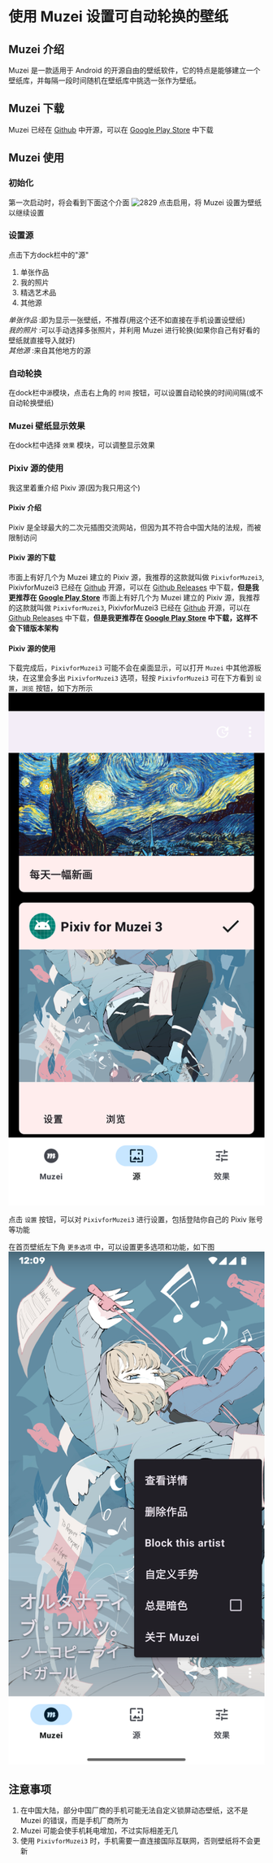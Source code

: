 # 使用 Muzei 设置可自动轮换的壁纸
## Muzei 介绍
Muzei 是一款适用于 Android 的开源自由的壁纸软件，它的特点是能够建立一个壁纸库，并每隔一段时间随机在壁纸库中挑选一张作为壁纸。

## Muzei 下载
Muzei 已经在 [Github](https://github.com/muzei/muzei) 中开源，可以在 [Google Play Store](https://play.google.com/store/apps/details?id=net.nurik.roman.muzei) 中下载

## Muzei 使用

### 初始化
第一次启动时，将会看到下面这个介面
![2829](https://github.com/EunoiaCody/picx-images-hosting/raw/master/杂项/2829.8adbx9xovq.png)
点击启用，将 Muzei 设置为壁纸以继续设置

### 设置源
点击下方dock栏中的"源"  
1. 单张作品
2. 我的照片
3. 精选艺术品
4. 其他源

*单张作品* :即为显示一张壁纸，不推荐(用这个还不如直接在手机设置设壁纸)  
*我的照片* :可以手动选择多张照片，并利用 Muzei 进行轮换(如果你自己有好看的壁纸就直接导入就好)  
*其他源* :来自其他地方的源

### 自动轮换
在dock栏中`源`模块，点击右上角的 `时间` 按钮，可以设置自动轮换的时间间隔(或不自动轮换壁纸)

### Muzei 壁纸显示效果
在dock栏中选择 `效果` 模块，可以调整显示效果

### Pixiv 源的使用
我这里着重介绍 Pixiv 源(因为我只用这个)

#### Pixiv 介绍
Pixiv 是全球最大的二次元插图交流网站，但因为其不符合中国大陆的法规，而被限制访问

#### Pixiv 源的下载
市面上有好几个为 Muzei 建立的 Pixiv 源，我推荐的这款就叫做 `PixivforMuzei3`, PixivforMuzei3 已经在 [Github](https://github.com/yellowbluesky/PixivforMuzei3) 开源，可以在 [Github Releases](https://github.com/yellowbluesky/PixivforMuzei3/releases) 中下载，**但是我更推荐在 [Google Play Store]()**
市面上有好几个为 Muzei 建立的 Pixiv 源，我推荐的这款就叫做 `PixivforMuzei3`, PixivforMuzei3 已经在 [Github](https://github.com/yellowbluesky/PixivforMuzei3) 开源，可以在 [Github Releases](https://github.com/yellowbluesky/PixivforMuzei3/releases) 中下载，**但是我更推荐在 [Google Play Store](https://play.google.com/store/apps/details?id=com.antony.muzei.pixiv) 中下载，这样不会下错版本架构**

#### Pixiv 源的使用
下载完成后，`PixivforMuzei3` 可能不会在桌面显示，可以打开 `Muzei` 中其他源板块，在这里会多出 `PixivforMuzei3` 选项，轻按 `PixivforMuzei3` 可在下方看到 `设置`，`浏览` 按钮，如下方所示  
![2830](https://github.com/EunoiaCody/picx-images-hosting/raw/master/杂项/2830.8z6lhbjhlm.png)

点击 `设置` 按钮，可以对 `PixivforMuzei3` 进行设置，包括登陆你自己的 Pixiv 账号等功能

在首页壁纸左下角 `更多选项` 中，可以设置更多选项和功能，如下图  
![2831](https://github.com/EunoiaCody/picx-images-hosting/raw/master/杂项/2831.b8z28t9qh.png)

## 注意事项
1. 在中国大陆，部分中国厂商的手机可能无法自定义锁屏动态壁纸，这不是 Muzei 的错误，而是手机厂商所为
2. Muzei 可能会使手机耗电增加，不过实际相差无几
3. 使用 `PixivforMuzei3` 时，手机需要一直连接国际互联网，否则壁纸将不会更新
